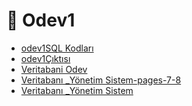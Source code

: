 # 📕 Odev1

<!--Index-->

- [odev1SQL Kodları](odev1SQL%20Kodlar%C4%B1.sql)
- [odev1Çıktısı](odev1%C3%87%C4%B1kt%C4%B1s%C4%B1.sql)
- [Veritabani Odev](Veritabani%20Odev.pdf)
- [Veritabanı _Yönetim Sistem-pages-7-8](Veritaban%C4%B1%20_Y%C3%B6netim%20Sistem-pages-7-8.pdf)
- [Veritabanı _Yönetim Sistem](Veritaban%C4%B1%20_Y%C3%B6netim%20Sistem.pdf)

<!--Index-->
